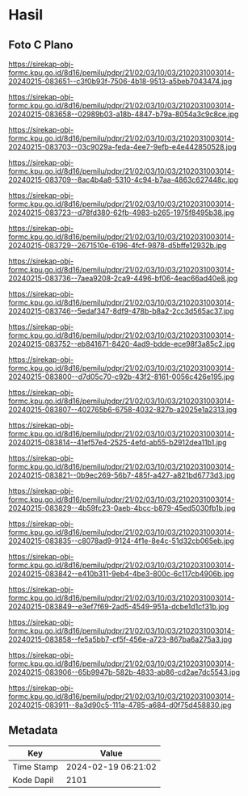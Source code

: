 # Hasil

## Foto C Plano

https://sirekap-obj-formc.kpu.go.id/8d16/pemilu/pdpr/21/02/03/10/03/2102031003014-20240215-083651--c3f0b93f-7506-4b18-9513-a5beb7043474.jpg

https://sirekap-obj-formc.kpu.go.id/8d16/pemilu/pdpr/21/02/03/10/03/2102031003014-20240215-083658--02989b03-a18b-4847-b79a-8054a3c9c8ce.jpg

https://sirekap-obj-formc.kpu.go.id/8d16/pemilu/pdpr/21/02/03/10/03/2102031003014-20240215-083703--03c9029a-feda-4ee7-9efb-e4e442850528.jpg

https://sirekap-obj-formc.kpu.go.id/8d16/pemilu/pdpr/21/02/03/10/03/2102031003014-20240215-083709--8ac4b4a8-5310-4c94-b7aa-4863c627448c.jpg

https://sirekap-obj-formc.kpu.go.id/8d16/pemilu/pdpr/21/02/03/10/03/2102031003014-20240215-083723--d78fd380-62fb-4983-b265-1975f8495b38.jpg

https://sirekap-obj-formc.kpu.go.id/8d16/pemilu/pdpr/21/02/03/10/03/2102031003014-20240215-083729--2671510e-6196-4fcf-9878-d5bffe12932b.jpg

https://sirekap-obj-formc.kpu.go.id/8d16/pemilu/pdpr/21/02/03/10/03/2102031003014-20240215-083736--7aea9208-2ca9-4496-bf06-4eac66ad40e8.jpg

https://sirekap-obj-formc.kpu.go.id/8d16/pemilu/pdpr/21/02/03/10/03/2102031003014-20240215-083746--5edaf347-8df9-478b-b8a2-2cc3d565ac37.jpg

https://sirekap-obj-formc.kpu.go.id/8d16/pemilu/pdpr/21/02/03/10/03/2102031003014-20240215-083752--eb841671-8420-4ad9-bdde-ece98f3a85c2.jpg

https://sirekap-obj-formc.kpu.go.id/8d16/pemilu/pdpr/21/02/03/10/03/2102031003014-20240215-083800--d7d05c70-c92b-43f2-8161-0056c426e195.jpg

https://sirekap-obj-formc.kpu.go.id/8d16/pemilu/pdpr/21/02/03/10/03/2102031003014-20240215-083807--402765b6-6758-4032-827b-a2025e1a2313.jpg

https://sirekap-obj-formc.kpu.go.id/8d16/pemilu/pdpr/21/02/03/10/03/2102031003014-20240215-083814--41ef57e4-2525-4efd-ab55-b2912dea11b1.jpg

https://sirekap-obj-formc.kpu.go.id/8d16/pemilu/pdpr/21/02/03/10/03/2102031003014-20240215-083821--0b9ec269-56b7-485f-a427-a821bd6773d3.jpg

https://sirekap-obj-formc.kpu.go.id/8d16/pemilu/pdpr/21/02/03/10/03/2102031003014-20240215-083829--4b59fc23-0aeb-4bcc-b879-45ed5030fb1b.jpg

https://sirekap-obj-formc.kpu.go.id/8d16/pemilu/pdpr/21/02/03/10/03/2102031003014-20240215-083835--c8078ad9-9124-4f1e-8e4c-51d32cb065eb.jpg

https://sirekap-obj-formc.kpu.go.id/8d16/pemilu/pdpr/21/02/03/10/03/2102031003014-20240215-083842--e410b311-9eb4-4be3-800c-6c117cb4906b.jpg

https://sirekap-obj-formc.kpu.go.id/8d16/pemilu/pdpr/21/02/03/10/03/2102031003014-20240215-083849--e3ef7f69-2ad5-4549-951a-dcbe1d1cf31b.jpg

https://sirekap-obj-formc.kpu.go.id/8d16/pemilu/pdpr/21/02/03/10/03/2102031003014-20240215-083858--fe5a5bb7-cf5f-456e-a723-867ba6a275a3.jpg

https://sirekap-obj-formc.kpu.go.id/8d16/pemilu/pdpr/21/02/03/10/03/2102031003014-20240215-083906--65b9947b-582b-4833-ab86-cd2ae7dc5543.jpg

https://sirekap-obj-formc.kpu.go.id/8d16/pemilu/pdpr/21/02/03/10/03/2102031003014-20240215-083911--8a3d90c5-111a-4785-a684-d0f75d458830.jpg


## Metadata

| Key        | Value               |
| ---------- | ------------------- |
| Time Stamp | 2024-02-19 06:21:02 |
| Kode Dapil | 2101                |



